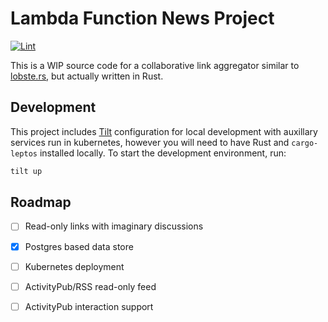 # Lambda Function News Project

[![Lint](https://github.com/actualwitch/news/actions/workflows/lint.yml/badge.svg)](https://github.com/actualwitch/news/actions/workflows/lint.yml)

This is a WIP source code for a collaborative link aggregator similar to [lobste.rs](https://lobste.rs/), but actually written in Rust.

## Development

This project includes [Tilt](https://tilt.dev/) configuration for local development with auxillary services run in kubernetes, however you will need to have Rust and `cargo-leptos` installed locally. To start the development environment, run:

```sh
tilt up
```

## Roadmap

- [ ] Read-only links with imaginary discussions
- [x] Postgres based data store
- [ ] Kubernetes deployment
- [ ] ActivityPub/RSS read-only feed
- [ ] ActivityPub interaction support

